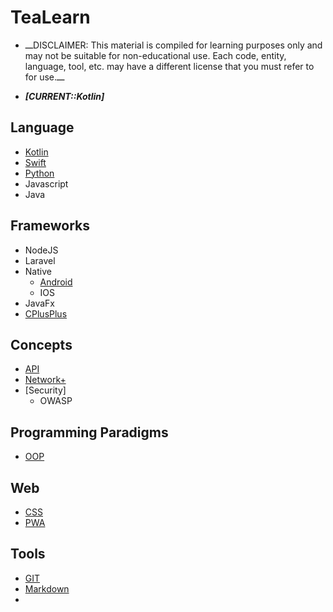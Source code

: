 # TeaLearn
- ـــDISCLAIMER: This material is compiled for learning purposes only and may not be suitable for non-educational use. Each code, entity, language, tool, etc. may have a different license that you must refer to for use.ـــ

- ***[CURRENT::Kotlin]***

## Language
- [Kotlin](language/kotlin/README.md)
- [Swift](language/swift/README.md)
- [Python](language/python/README.md)
- Javascript
- Java

## Frameworks
- NodeJS
- Laravel
- Native
    - [Android](framework/android/README.md)
    - IOS
- JavaFx
- [CPlusPlus](language/cpp/README.md)

## Concepts
- [API](api/README.md)
- [Network+](network/README.md)
- [Security]
    - OWASP

## Programming Paradigms
- [OOP](paradigm/oop/README.md)

## Web
- [CSS](web/css/README.md)
- [PWA](web/pwa/README.md) 

## Tools
- [GIT](tool/git/README.md)
- [Markdown](tool/markdown/README.md)
- 